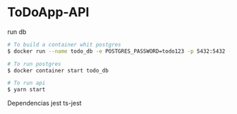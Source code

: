 # ToDoApp-API

run db

```bash
# To build a container whit postgres
$ docker run --name todo_db -e POSTGRES_PASSWORD=todo123 -p 5432:5432 -d postgres

# To run postgres
$ docker container start todo_db

# To run api
$ yarn start
```

Dependencias
jest
ts-jest
